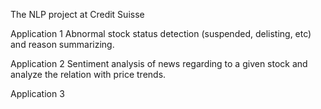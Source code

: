 The NLP project at Credit Suisse

Application 1
Abnormal stock status detection (suspended, delisting, etc) and reason summarizing.

Application 2
Sentiment analysis of news regarding to a given stock and analyze the relation with price trends.

Application 3

